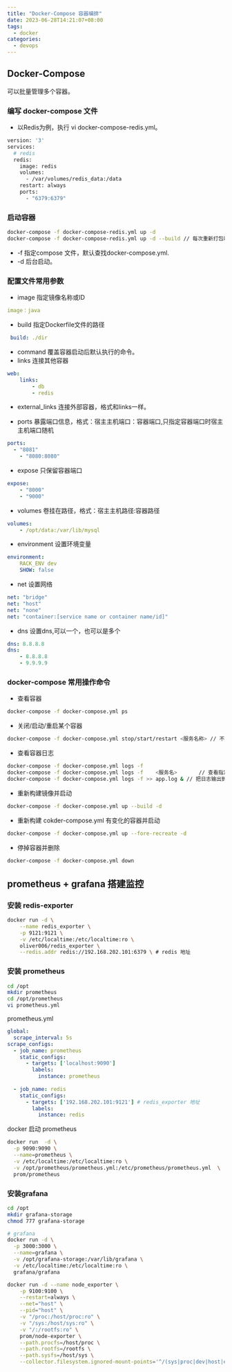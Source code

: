 ```yaml
---
title: "Docker-Compose 容器编排"
date: 2023-06-28T14:21:07+08:00
tags:
  - docker
categories:
  - devops
---
```


## Docker-Compose

可以批量管理多个容器。

### 编写 docker-compose 文件

- 以Redis为例，执行 vi docker-compose-redis.yml。

```dockerfile
version: '3'
services:
  # redis
  redis:
    image: redis
    volumes:
      - /var/volumes/redis_data:/data
    restart: always
    ports:
      - "6379:6379"
```

### 启动容器

```sh
docker-compose -f docker-compose-redis.yml up -d
docker-compose -f docker-compose-redis.yml up -d --build // 每次重新打包新的镜像
```

- -f 指定compose 文件，默认查找docker-compose.yml.
- -d 后台启动。

### 配置文件常用参数

- image 指定镜像名称或ID

```yaml
image：java
```

- build 指定Dockerfile文件的路径

```yaml
 build: ./dir
```

- command 覆盖容器启动后默认执行的命令。
- links 连接其他容器

```yaml
web:
	links:
		- db
		- redis
```

- external_links 连接外部容器，格式和links一样。

- ports 暴露端口信息，格式：宿主主机端口：容器端口,只指定容器端口时宿主主机端口随机

```yaml
ports:
  - "8081"
	- "8080:8080"
```

- expose 只保留容器端口

```yaml
expose:
	- "8000"
	- "9000"
```

- volumes 卷挂在路径，格式：宿主主机路径:容器路径

```yaml
volumes:
	- /opt/data:/var/lib/mysql
```

- environment 设置环境变量

```yaml
environment:
	RACK_ENV dev
	SHOW: false
```

- net 设置网络

```yaml
net: "bridge" 
net: "host"
net: "none"
net: "container:[service name or container name/id]"
```

- dns 设置dns,可以一个，也可以是多个

```yaml
dns: 8.8.8.8
dns:
	- 8.8.8.8
	- 9.9.9.9
```

### docker-compose 常用操作命令

- 查看容器

```bash
docker-compose -f docker-compose.yml ps
```

- 关闭/启动/重启某个容器

```bash
docker-compose -f docker-compose.yml stop/start/restart <服务名称> // 不加服务名则会操作所有容器
```

- 查看容器日志

```bash
docker-compose -f docker-compose.yml logs -f 						 	// 查看所有容器日志
docker-compose -f docker-compose.yml logs -f	<服务名> 		// 查看指定容器日志
docker-compose -f docker-compose.yml logs -f >> app.log & // 把日志输出到文件
```

- 重新构建镜像并启动

```bash
docker-compose -f docker-compose.yml up --build -d
```

- 重新构建 cokder-compose.yml 有变化的容器并启动

```bash
docker-compose -f docker-compose.yml up --fore-recreate -d
```

- 停掉容器并删除

```bash
docker-compose -f docker-compose.yml down
```

## prometheus + grafana 搭建监控

### 安装 redis-exporter
```sh
docker run -d \
	--name redis_exporter \
	-p 9121:9121 \
	-v /etc/localtime:/etc/localtime:ro \
	oliver006/redis_exporter \
	--redis.addr redis://192.168.202.101:6379 \ # redis 地址
```

### 安装 prometheus

```sh
cd /opt
mkdir prometheus
cd /opt/prometheus
vi prometheus.yml
```

prometheus.yml

```yaml
global:
  scrape_interval: 5s
scrape_configs:
  - job_name: prometheus
    static_configs:
      - targets: ['localhost:9090']
        labels:
          instance: prometheus
 
  - job_name: redis
    static_configs:
      - targets: ['192.168.202.101:9121'] # redis_exporter 地址
        labels:
          instance: redis
```

docker 启动 prometheus

```sh
docker run  -d \
  -p 9090:9090 \
  --name=prometheus \
  -v /etc/localtime:/etc/localtime:ro \
  -v /opt/prometheus/prometheus.yml:/etc/prometheus/prometheus.yml  \
  prom/prometheus
```

### 安装grafana

```sh
cd /opt
mkdir grafana-storage
chmod 777 grafana-storage
```

```sh
# grafana
docker run -d \
  -p 3000:3000 \
  --name=grafana \
  -v /opt/grafana-storage:/var/lib/grafana \
  -v /etc/localtime:/etc/localtime:ro \
  grafana/grafana
```





```sh
docker run -d --name node_exporter \
	-p 9100:9100 \
	--restart=always \
	--net="host" \
	--pid="host" \
	-v "/proc:/host/proc:ro" \
	-v "/sys:/host/sys:ro" \
	-v "/:/rootfs:ro" \
	prom/node-exporter \
	--path.procfs=/host/proc \
	--path.rootfs=/rootfs \
	--path.sysfs=/host/sys \
	--collector.filesystem.ignored-mount-points='^/(sys|proc|dev|host|etc)($$|/)'
```

